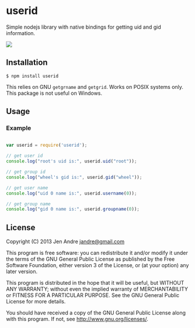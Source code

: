 # userid 

Simple nodejs library with native bindings for getting uid and gid information.  

[![](https://github.com/cinderblock/node-userid/workflows/Main/badge.svg)](https://github.com/cinderblock/node-userid/actions)

## Installation

```
$ npm install userid 
 ```

This relies on GNU `getgrname` and `getgrid`.
Works on POSIX systems only.
This package is not useful on Windows.

## Usage

### Example

```js

var userid = require('userid');

// get user id
console.log("root's uid is:", userid.uid("root"));

// get group id
console.log("wheel's gid is:", userid.gid("wheel"));

// get user name
console.log("uid 0 name is:", userid.username(0));

// get group name 
console.log("gid 0 name is:", userid.groupname(0));

```

## License

Copyright (C) 2013 Jen Andre <jandre@gmail.com>

This program is free software: you can redistribute it and/or modify
it under the terms of the GNU General Public License as published by
the Free Software Foundation, either version 3 of the License, or
(at your option) any later version.

This program is distributed in the hope that it will be useful,
but WITHOUT ANY WARRANTY; without even the implied warranty of
MERCHANTABILITY or FITNESS FOR A PARTICULAR PURPOSE.  See the
GNU General Public License for more details.

You should have received a copy of the GNU General Public License
along with this program.  If not, see <http://www.gnu.org/licenses/>.


